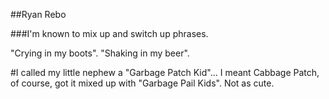 ##Ryan Rebo

###I'm known to mix up and switch up phrases. 

"Crying in my boots". "Shaking in my beer". 

#I called my little nephew a "Garbage Patch Kid"...
I meant Cabbage Patch, of course, got it 
mixed up with "Garbage Pail Kids". Not as cute.